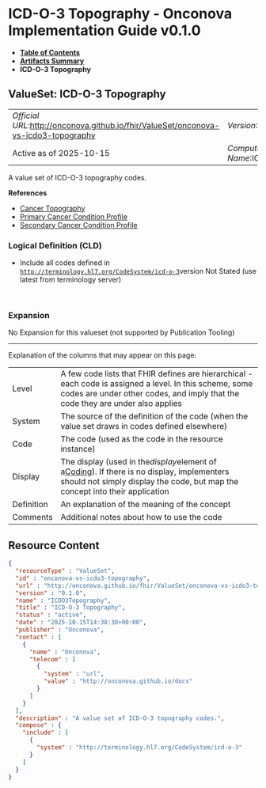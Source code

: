 # ICD-O-3 Topography - Onconova Implementation Guide v0.1.0

* [**Table of Contents**](toc.md)
* [**Artifacts Summary**](artifacts.md)
* **ICD-O-3 Topography**

## ValueSet: ICD-O-3 Topography 

| | |
| :--- | :--- |
| *Official URL*:http://onconova.github.io/fhir/ValueSet/onconova-vs-icdo3-topography | *Version*:0.1.0 |
| Active as of 2025-10-15 | *Computable Name*:ICDO3Topography |

 
A value set of ICD-O-3 topography codes. 

 **References** 

* [Cancer Topography](StructureDefinition-onconova-ext-cancer-topography.md)
* [Primary Cancer Condition Profile](StructureDefinition-onconova-primary-cancer-condition.md)
* [Secondary Cancer Condition Profile](StructureDefinition-onconova-secondary-cancer-condition.md)

### Logical Definition (CLD)

* Include all codes defined in [`http://terminology.hl7.org/CodeSystem/icd-o-3`](http://terminology.hl7.org/6.5.0/CodeSystem-icd-o-3.html)version Not Stated (use latest from terminology server)

 

### Expansion

No Expansion for this valueset (not supported by Publication Tooling)

-------

 Explanation of the columns that may appear on this page: 

| | |
| :--- | :--- |
| Level | A few code lists that FHIR defines are hierarchical - each code is assigned a level. In this scheme, some codes are under other codes, and imply that the code they are under also applies |
| System | The source of the definition of the code (when the value set draws in codes defined elsewhere) |
| Code | The code (used as the code in the resource instance) |
| Display | The display (used in the*display*element of a[Coding](http://hl7.org/fhir/R4/datatypes.html#Coding)). If there is no display, implementers should not simply display the code, but map the concept into their application |
| Definition | An explanation of the meaning of the concept |
| Comments | Additional notes about how to use the code |



## Resource Content

```json
{
  "resourceType" : "ValueSet",
  "id" : "onconova-vs-icdo3-topography",
  "url" : "http://onconova.github.io/fhir/ValueSet/onconova-vs-icdo3-topography",
  "version" : "0.1.0",
  "name" : "ICDO3Topography",
  "title" : "ICD-O-3 Topography",
  "status" : "active",
  "date" : "2025-10-15T14:38:38+00:00",
  "publisher" : "Onconova",
  "contact" : [
    {
      "name" : "Onconova",
      "telecom" : [
        {
          "system" : "url",
          "value" : "http://onconova.github.io/docs"
        }
      ]
    }
  ],
  "description" : "A value set of ICD-O-3 topography codes.",
  "compose" : {
    "include" : [
      {
        "system" : "http://terminology.hl7.org/CodeSystem/icd-o-3"
      }
    ]
  }
}

```

